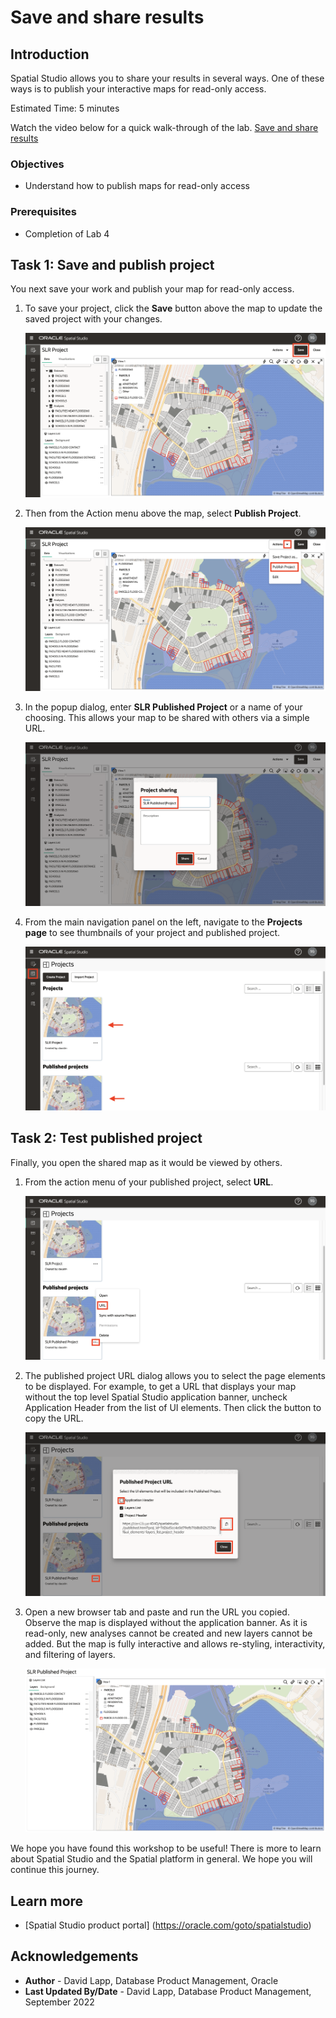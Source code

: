 # Save and share results

## Introduction

Spatial Studio allows you to share your results in several ways. One of these ways is to publish your interactive maps for read-only access. 


Estimated Time: 5 minutes

Watch the video below for a quick walk-through of the lab.
[Save and share results](videohub:1_2xm5fy9b)

### Objectives

* Understand how to publish maps for read-only access 

### Prerequisites

* Completion of Lab 4


## Task 1: Save and publish project

You next save your work and publish your map for read-only access.

1. To save your project, click the **Save** button above the map to update the saved project with your changes. 
   
   ![Share results](images/save-share-01.png)  

2. Then from the Action menu above the map, select **Publish Project**. 

   ![Share results](images/save-share-02.png)  

3. In the popup dialog, enter **SLR Published Project** or a name of your choosing.  This allows your map to be shared with others via a simple URL. 

   ![Share results](images/save-share-03.png) 

4. From the main navigation panel on the left, navigate to the **Projects page** to see thumbnails of your project and published project.

   ![Share results](images/save-share-04.png)  

## Task 2: Test published project

Finally, you open the shared map as it would be viewed by others.

1. From the action menu of your published project, select **URL**. 
   
   ![Share results](images/save-share-05.png)  

2. The published project URL dialog allows you to select the page elements to be displayed. For example, to get a URL that displays your map without the top level Spatial Studio application banner, uncheck  Application Header from the list of UI elements. Then click the button to copy the URL.
   
   ![Share results](images/save-share-06.png)  

3. Open a new browser tab and paste and run the URL you copied. Observe the map is displayed without the application banner. As it is read-only, new analyses cannot be created and new layers cannot be added. But the map is fully interactive and allows re-styling, interactivity, and filtering of layers. 
   
   ![Share results](images/save-share-07.png)     


 We hope you have found this workshop to be useful! There is more to learn about Spatial Studio and the Spatial platform in general. We hope you will continue this journey.

## Learn more
* [Spatial Studio product portal] (https://oracle.com/goto/spatialstudio)

## Acknowledgements
* **Author** - David Lapp, Database Product Management, Oracle
* **Last Updated By/Date** - David Lapp, Database Product Management, September 2022


